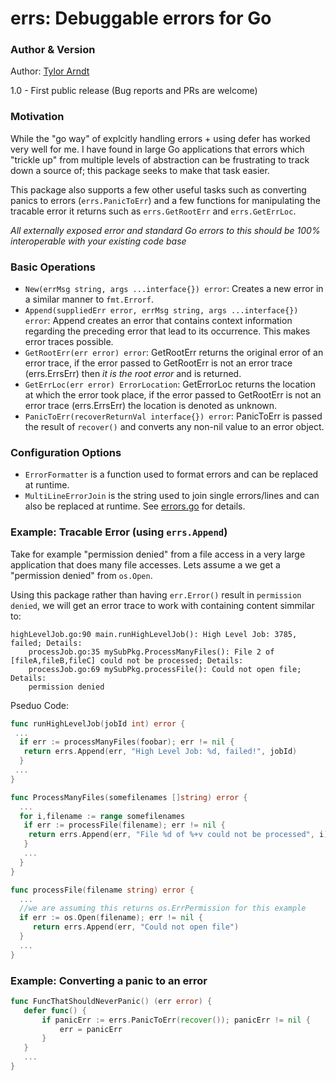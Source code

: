 errs: Debuggable errors for Go
====
### Author & Version
Author: [Tylor Arndt]

1.0 - First public release (Bug reports and PRs are welcome)

### Motivation
While the "go way" of explcitly handling errors + using defer has worked very well for me. I have found in large Go applications that errors which "trickle up" from multiple levels of abstraction can be frustrating to track down a source of; this package seeks to make that task easier.

This package also supports a few other useful tasks such as converting panics to errors (`errs.PanicToErr`) and a few functions for manipulating the tracable error it returns such as `errs.GetRootErr` and `errs.GetErrLoc`. 

*All externally exposed error and standard Go errors to this should be 100% interoperable with your existing code base*

### Basic Operations
 * `New(errMsg string, args ...interface{}) error`: Creates a new error in a similar manner to `fmt.Errorf`.
 * `Append(suppliedErr error, errMsg string, args ...interface{}) error`: Append creates an error that contains context information regarding the preceding error that lead to its occurrence. This makes error traces possible.
 * `GetRootErr(err error) error`: GetRootErr returns the original error of an error trace, if the error passed to GetRootErr is not an error trace (errs.ErrsErr) then *it is the root error* and is returned.
* `GetErrLoc(err error) ErrorLocation`: GetErrorLoc returns the location at which the error took place, if the error passed to GetRootErr is not an error trace (errs.ErrsErr) the location is denoted as unknown.
* `PanicToErr(recoverReturnVal interface{}) error`: PanicToErr is passed the result of `recover()` and converts any non-nil value to an error object.

### Configuration Options
* `ErrorFormatter` is a  function used to format errors and can be replaced at runtime.
* `MultiLineErrorJoin` is the string used to join single errors/lines and can also be replaced at runtime.
See [errors.go] for details.

### Example: Tracable Error (using `errs.Append`)
Take for example "permission denied" from a file access in a very large application that does many file accesses. Lets assume a we get a "permission denied" from `os.Open`.

Using this package rather than having `err.Error()` result in `permission denied`, we will get an error trace to work with containing content simmilar to:
```
highLevelJob.go:90 main.runHighLevelJob(): High Level Job: 3785, failed; Details:
    processJob.go:35 mySubPkg.ProcessManyFiles(): File 2 of [fileA,fileB,fileC] could not be processed; Details:
    processJob.go:69 mySubPkg.processFile(): Could not open file; Details:
    permission denied
```
Pseduo Code:
```go
func runHighLevelJob(jobId int) error {
 ...
  if err := processManyFiles(foobar); err != nil {
   return errs.Append(err, "High Level Job: %d, failed!", jobId) 
  }
 ...
}

func ProcessManyFiles(somefilenames []string) error {
  ...
  for i,filename := range somefilenames
   if err := processFile(filename); err != nil {
    return errs.Append(err, "File %d of %+v could not be processed", i)
   }
   ...
  }
}

func processFile(filename string) error {
  ...
  //we are assuming this returns os.ErrPermission for this example
  if err := os.Open(filename); err != nil { 
     return errs.Append(err, "Could not open file")
  }
  ...
}
```
### Example: Converting a panic to an error
```go
func FuncThatShouldNeverPanic() (err error) {
   defer func() {
       if panicErr := errs.PanicToErr(recover()); panicErr != nil {
           err = panicErr
       }
   }
   ...
}
```

[Tylor Arndt]:https://plus.google.com/u/0/+TylorArndt/posts
[errors.go]:https://github.com/tarndt/sema/blob/master/errors.go]

